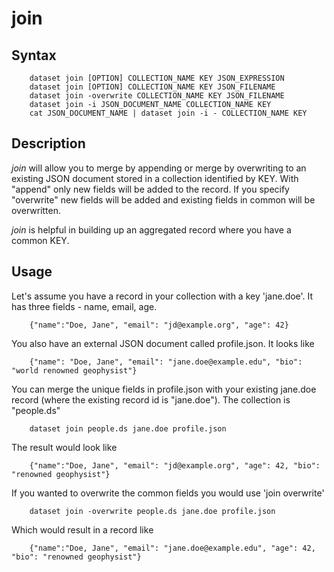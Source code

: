 join
====

Syntax
------

        dataset join [OPTION] COLLECTION_NAME KEY JSON_EXPRESSION
        dataset join [OPTION] COLLECTION_NAME KEY JSON_FILENAME
        dataset join -overwrite COLLECTION_NAME KEY JSON_FILENAME
        dataset join -i JSON_DOCUMENT_NAME COLLECTION_NAME KEY
        cat JSON_DOCUMENT_NAME | dataset join -i - COLLECTION_NAME KEY

Description
-----------

*join* will allow you to merge by appending or merge by overwriting to
an existing JSON document stored in a collection identified by KEY. With
\"append\" only new fields will be added to the record. If you specify
\"overwrite\" new fields will be added and existing fields in common
will be overwritten.

*join* is helpful in building up an aggregated record where you have a
common KEY.

Usage
-----

Let\'s assume you have a record in your collection with a key
\'jane.doe\'. It has three fields - name, email, age.

``` {.json}
    {"name":"Doe, Jane", "email": "jd@example.org", "age": 42}
```

You also have an external JSON document called profile.json. It looks
like

``` {.json}
    {"name": "Doe, Jane", "email": "jane.doe@example.edu", "bio": "world renowned geophysist"}
```

You can merge the unique fields in profile.json with your existing
jane.doe record (where the existing record id is \"jane.doe\"). The
collection is \"people.ds\"

``` {.shell}
    dataset join people.ds jane.doe profile.json
```

The result would look like

``` {.json}
    {"name":"Doe, Jane", "email": "jd@example.org", "age": 42, "bio": "renowned geophysist"}
```

If you wanted to overwrite the common fields you would use \'join
overwrite\'

``` {.shell}
    dataset join -overwrite people.ds jane.doe profile.json
```

Which would result in a record like

``` {.json}
    {"name":"Doe, Jane", "email": "jane.doe@example.edu", "age": 42, "bio": "renowned geophysist"}
```

